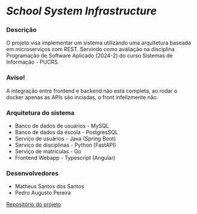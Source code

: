 # _School System Infrastructure_

### Descrição
O projeto visa implementar um sistema utilizando uma arquitetura baseada em
microserviços com REST. Servindo como avaliação na disciplina Programação de Software Aplicado (2024-2) do curso Sistemas de Informação - PUCRS.

### Aviso!
A integração entre frontend e backend não está completa, ao rodar o docker apenas as APIs são inciadas, o front infelizmente não.

### Arquitetura do sistema
- Banco de dados de usuários - MySQL
- Banco de dados da escola - PostgresSQL
- Serviço de usuários -  Java (Spring Boot)
- Serviço de disciplinas - Python (FastAPI)
- Serviço de matriculas - Go
- Frontend Webapp - Typescript (Angular)

### Desenvolvedores
- Matheus Santos dos Santos
- Pedro Augusto Pereira

[Repositório do projeto](https://github.com/matheusssantos/School-System-Infrastructure)
